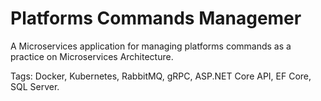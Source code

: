 # Platforms Commands Managemer

A Microservices application for managing platforms commands as a practice on Microservices Architecture.

Tags: Docker, Kubernetes, RabbitMQ, gRPC, ASP.NET Core API, EF Core, SQL Server.
